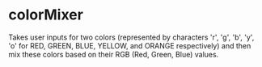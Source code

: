 # colorMixer
Takes user inputs for two colors (represented by characters 'r', 'g', 'b', 'y', 'o' for RED, GREEN, BLUE, YELLOW, and ORANGE respectively) and then mix these colors based on their RGB (Red, Green, Blue) values.

